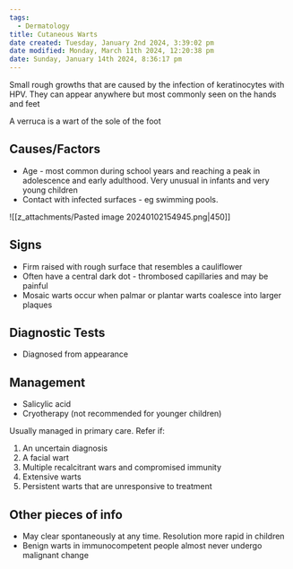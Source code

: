 ```yaml
---
tags:
  - Dermatology
title: Cutaneous Warts
date created: Tuesday, January 2nd 2024, 3:39:02 pm
date modified: Monday, March 11th 2024, 12:20:38 pm
date: Sunday, January 14th 2024, 8:36:17 pm
---
```

Small rough growths that are caused by the infection of keratinocytes with HPV. They can appear anywhere but most commonly seen on the hands and feet

A verruca is a wart of the sole of the foot
## Causes/Factors

- Age - most common during school years and reaching a peak in adolescence and early adulthood. Very unusual in infants and very young children
- Contact with infected surfaces - eg swimming pools.

![[z_attachments/Pasted image 20240102154945.png|450]]

## Signs

- Firm raised with rough surface that resembles a cauliflower
- Often have a central dark dot - thrombosed capillaries and may be painful
- Mosaic warts occur when palmar or plantar warts coalesce into larger plaques

## Diagnostic Tests

- Diagnosed from appearance

## Management

- Salicylic acid 
- Cryotherapy (not recommended for younger children)

 Usually managed in primary care. Refer if: 
 1. An uncertain diagnosis
 2. A facial wart
 3. Multiple recalcitrant wars and compromised immunity 
 4. Extensive warts 
 5. Persistent warts that are unresponsive to treatment

## Other pieces of info

- May clear spontaneously at any time. Resolution more rapid in children
- Benign warts in immunocompetent people almost never undergo malignant change 